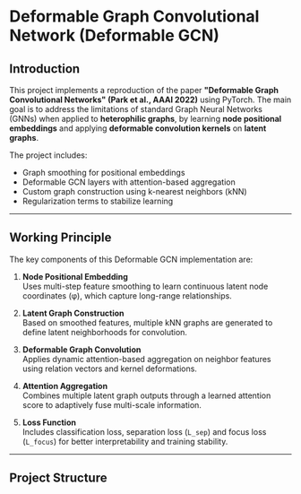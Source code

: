# Deformable Graph Convolutional Network (Deformable GCN)

## Introduction

This project implements a reproduction of the paper **"Deformable Graph Convolutional Networks" (Park et al., AAAI 2022)** using PyTorch. The main goal is to address the limitations of standard Graph Neural Networks (GNNs) when applied to **heterophilic graphs**, by learning **node positional embeddings** and applying **deformable convolution kernels** on **latent graphs**.

The project includes:
- Graph smoothing for positional embeddings
- Deformable GCN layers with attention-based aggregation
- Custom graph construction using k-nearest neighbors (kNN)
- Regularization terms to stabilize learning

---

## Working Principle

The key components of this Deformable GCN implementation are:

1. **Node Positional Embedding**  
   Uses multi-step feature smoothing to learn continuous latent node coordinates (φ), which capture long-range relationships.

2. **Latent Graph Construction**  
   Based on smoothed features, multiple kNN graphs are generated to define latent neighborhoods for convolution.

3. **Deformable Graph Convolution**  
   Applies dynamic attention-based aggregation on neighbor features using relation vectors and kernel deformations.

4. **Attention Aggregation**  
   Combines multiple latent graph outputs through a learned attention score to adaptively fuse multi-scale information.

5. **Loss Function**  
   Includes classification loss, separation loss (`L_sep`) and focus loss (`L_focus`) for better interpretability and training stability.

---

## Project Structure


